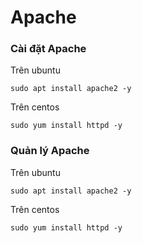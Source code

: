 # Apache
### Cài đặt Apache
Trên ubuntu
```
sudo apt install apache2 -y
```
Trên centos
```
sudo yum install httpd -y
```
### Quản lý Apache
Trên ubuntu
```
sudo apt install apache2 -y
```
Trên centos
```
sudo yum install httpd -y
